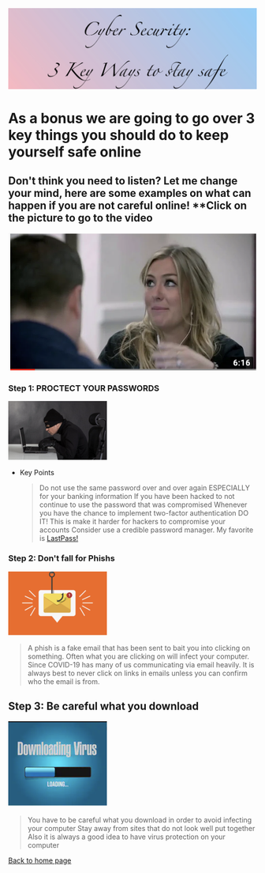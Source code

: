 <img style="float: center" src="/cyber.png" alt="casepic">



# As a bonus we are going to go over 3 key things you should do to keep yourself safe online 

## Don't think you need to listen? Let me change your mind, here are some examples on what can happen if you are not careful online! **Click on the picture to go to the video   
[![YouTube Video](defcon.png)](https://www.youtube.com/watch?v=fHhNWAKw0bY "Youtube")


### Step 1: PROCTECT YOUR PASSWORDS 
<img style="float: center" src="/hacker.png" alt="casepic" width=200;>

* Key Points
  > Do not use the same password over and over again ESPECIALLY for your banking information 
  > If you have been hacked to not continue to use the password that was compromised 
  > Whenever you have the chance to implement two-factor authentication DO IT! This is make it harder for hackers to compromise your accounts 
  > Consider use a credible password manager. My favorite is [LastPass!](https://www.lastpass.com/)
  
### Step 2: Don't fall for Phishs
<img style="float: center" src="/phish.png" alt="casepic" width=200;>

 > A phish is a fake email that has been sent to bait you into clicking on something. Often what you are clicking on will infect your computer. 
 > Since COVID-19 has many of us communicating via email heavily. It is always best to never click on links in emails unless you can confirm who the email is from. 
 
 
 ## Step 3: Be careful what you download 
 <img style="float: center" src="/download.png" alt="casepic" width=200;>

 > You have to be careful what you download in order to avoid infecting your computer 
 > Stay away from sites that do not look well put together 
 > Also it is always a good idea to have virus protection on your computer 








[Back to home page](https://github.com/Chelseyb/IT1600FinalProject/edit/main/README.md)
